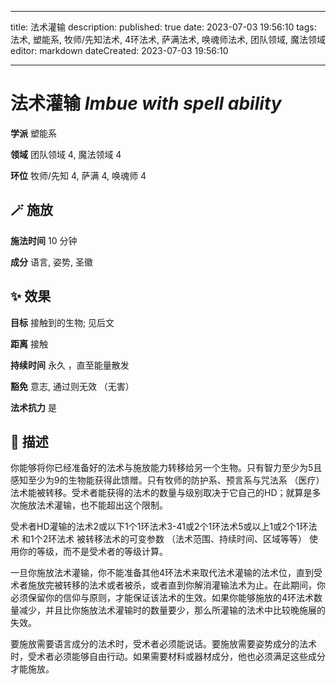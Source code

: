 
---
title: 法术灌输
description: 
published: true
date: 2023-07-03 19:56:10
tags: 法术, 塑能系, 牧师/先知法术, 4环法术, 萨满法术, 唤魂师法术, 团队领域, 魔法领域
editor: markdown
dateCreated: 2023-07-03 19:56:10

---

# **法术灌输** *Imbue with spell ability*

**学派** 塑能系 

**领域** 团队领域 4, 魔法领域 4

**环位** 牧师/先知 4, 萨满 4, 唤魂师 4

## 🪄 施放

**施法时间** 10 分钟

**成分** 语言, 姿势, 圣徽

## ✨ 效果 

**目标** 接触到的生物; 见后文 

**距离** 接触  

**持续时间** 永久 ，直至能量散发 

**豁免** 意志, 通过则无效 （无害）

**法术抗力** 是

## 📖 描述

你能够将你已经准备好的法术与施放能力转移给另一个生物。只有智力至少为5且感知至少为9的生物能获得此馈赠。只有牧师的防护系、预言系与咒法系 （医疗） 法术能被转移。受术者能获得的法术的数量与级别取决于它自己的HD；就算是多次施放法术灌输，也不能超出这个限制。

 受术者HD灌输的法术2或以下1个1环法术3-41或2个1环法术5或以上1或2个1环法术 和1个2环法术  被转移法术的可变参数 （法术范围、持续时间、区域等等） 使用你的等级，而不是受术者的等级计算。

一旦你施放法术灌输，你不能准备其他4环法术来取代法术灌输的法术位，直到受术者施放完被转移的法术或者被杀，或者直到你解消灌输法术为止。在此期间，你必须保留你的信仰与原则，才能保证该法术的生效。如果你能够施放的4环法术数量减少，并且比你施放法术灌输时的数量要少，那么所灌输的法术中比较晚施展的失效。

要施放需要语言成分的法术时，受术者必须能说话。要施放需要姿势成分的法术时，受术者必须能够自由行动。如果需要材料或器材成分，他也必须满足这些成分才能施放。
    